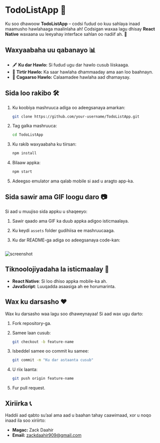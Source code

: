 # TodoListApp 🎉

Ku soo dhawoow **TodoListApp** – codsi fudud oo kuu sahlaya inaad maamusho hawlahaaga maalinlaha ah! Codsigan waxaa lagu dhisay **React Native** waxaana uu leeyahay interface sahlan oo nadiif ah. 🚀

## Waxyaabaha uu qabanayo 📊

- 🖋️ **Ku dar Hawlo:** Si fudud ugu dar hawlo cusub liiskaaga.
- 🚫 **Tirtir Hawlo:** Ka saar hawlaha dhammaaday ama aan loo baahnayn.
- 🔌 **Cagaarso Hawlo:** Calaamadee hawlaha aad dhamaysay.

## Sida loo rakibo 🛠️

1. Ku koobiya mashruuca adiga oo adeegsanaya amarkan:

   ```bash
   git clone https://github.com/your-username/TodoListApp.git
   ```

2. Tag galka mashruuca:

   ```bash
   cd TodoListApp
   ```

3. Ku rakib waxyaabaha ku tiirsan:

   ```bash
   npm install
   ```

4. Bilaaw appka:

   ```bash
   npm start
   ```

5. Adeegso emulator ama qalab mobile si aad u aragto app-ka.

## Sida sawir ama GIF loogu daro 📷

Si aad u muujiso sida appku u shaqeeyo:

1. Sawir qaado ama GIF ka duub appka adigoo isticmaalaya.
2. Ku keydi `assets` folder gudihiisa ee mashruucaaga.
3. Ku dar README-ga adiga oo adeegsanaya code-kan:

   ```markdown
  ![screenshot](https://github.com/user-attachments/assets/c2a61c25-ad0b-4e55-a715-85f5eb401de2)

## Tiknoolojiyadaha la isticmaalay 🚀

- **React Native**: Si loo dhiso appka mobile-ka ah.
- **JavaScript**: Luuqadda asaasiga ah ee horumarinta.

## Wax ku darsasho ❤️

Wax ku darsasho waa lagu soo dhaweynayaa! Si aad wax ugu darto:

1. Fork repository-ga.
2. Samee laan cusub:

   ```bash
   git checkout -b feature-name
   ```

3. Isbeddel samee oo commit ku samee:

   ```bash
   git commit -m "Ku dar astaanta cusub"
   ```

4. U riix laanta:

   ```bash
   git push origin feature-name
   ```

5. Fur pull request.

## Xiriirka 📞

Haddii aad qabto su’aal ama aad u baahan tahay caawimaad, xor u noqo inaad ila soo xiriirto:

- **Magac:** Zack Daahir
- **Email:** [zackdaahir909@gmail.com](mailto:zackdaahir909@gmail.com)
